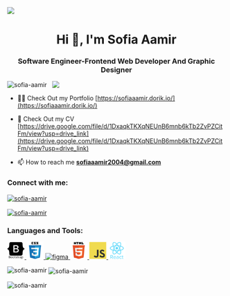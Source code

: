 <img src="https://repository-images.githubusercontent.com/588181932/e36ec678-7984-4cdd-8e4c-a3932772ff8e"/>
<h1 align="center">Hi 👋, I'm Sofia Aamir</h1>
<h3 align="center">Software Engineer-Frontend Web Developer And Graphic Designer</h3>
<img width="400" align="right" src="https://miro.medium.com/v2/resize:fit:1358/0*PXf5ge7QCN9Ga_CL.gif"/>

<p align="left"> <img src="https://komarev.com/ghpvc/?username=sofia-aamir&label=Profile%20views&color=0e75b6&style=flat" alt="sofia-aamir" /> </p>

- 👨‍💻 Check Out my Portfolio [https://sofiaaamir.dorik.io/](https://sofiaaamir.dorik.io/)

- 📝 Check Out my CV [https://drive.google.com/file/d/1DxaqkTKXqNEUnB6mnb6kTb2ZvPZCitFm/view?usp=drive_link](https://drive.google.com/file/d/1DxaqkTKXqNEUnB6mnb6kTb2ZvPZCitFm/view?usp=drive_link)

- 📫 How to reach me **sofiaaamir2004@gmail.com**

<h3 align="left">Connect with me:</h3>
<p align="left">
<a href="https://www.linkedin.com/in/sofia-aamir-50b876299/" target="blank"><img align="center" src="https://raw.githubusercontent.com/rahuldkjain/github-profile-readme-generator/master/src/images/icons/Social/linked-in-alt.svg" alt="sofia-aamir" height="30" width="40" /></a>
</p> <p align="left">
<a href="https://www.instagram.com/codeanddesignwithsofia/" target="blank"><img align="center" src="https://raw.githubusercontent.com/rahuldkjain/github-profile-readme-generator/master/src/images/icons/Social/instagram-alt.svg" alt="sofia-aamir" height="30" width="40" /></a>
</p>

<h3 align="left">Languages and Tools:</h3>
<p align="left"> <a href="https://getbootstrap.com" target="_blank" rel="noreferrer"> <img src="https://raw.githubusercontent.com/devicons/devicon/master/icons/bootstrap/bootstrap-plain-wordmark.svg" alt="bootstrap" width="40" height="40"/> </a> <a href="https://www.w3schools.com/css/" target="_blank" rel="noreferrer"> <img src="https://raw.githubusercontent.com/devicons/devicon/master/icons/css3/css3-original-wordmark.svg" alt="css3" width="40" height="40"/> </a> <a href="https://www.figma.com/" target="_blank" rel="noreferrer"> <img src="https://www.vectorlogo.zone/logos/figma/figma-icon.svg" alt="figma" width="40" height="40"/> </a> <a href="https://www.w3.org/html/" target="_blank" rel="noreferrer"> <img src="https://raw.githubusercontent.com/devicons/devicon/master/icons/html5/html5-original-wordmark.svg" alt="html5" width="40" height="40"/> </a> <a href="https://developer.mozilla.org/en-US/docs/Web/JavaScript" target="_blank" rel="noreferrer"> <img src="https://raw.githubusercontent.com/devicons/devicon/master/icons/javascript/javascript-original.svg" alt="javascript" width="40" height="40"/> </a> <a href="https://reactjs.org/" target="_blank" rel="noreferrer"> <img src="https://raw.githubusercontent.com/devicons/devicon/master/icons/react/react-original-wordmark.svg" alt="react" width="40" height="40"/> </a> </p>

<p><img align="left" src="https://github-readme-stats.vercel.app/api/top-langs?username=sofia-aamir&show_icons=true&locale=en&layout=compact" alt="sofia-aamir" /></p>

<p>&nbsp;<img align="center" src="https://github-readme-stats.vercel.app/api?username=sofia-aamir&show_icons=true&locale=en" alt="sofia-aamir" /></p>

<p><img align="center" src="https://github-readme-streak-stats.herokuapp.com/?user=sofia-aamir&" alt="sofia-aamir" /></p>
